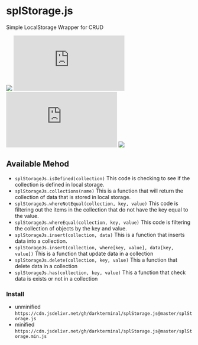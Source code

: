 # splStorage.js
Simple LocalStorage Wrapper for CRUD

<a href="https://512kb.club"><img src="https://512kb.club/assets/images/green-team.svg" /></a>
![GitHub file size in bytes](https://img.shields.io/github/size/darkterminal/splStorage.js/splStorage.min.js?label=minified&style=for-the-badge)
![GitHub file size in bytes](https://img.shields.io/github/size/darkterminal/splStorage.js/splStorage.js?label=unminified&style=for-the-badge)
[![](https://data.jsdelivr.com/v1/package/gh/darkterminal/splStorage.js/badge)](https://www.jsdelivr.com/package/gh/darkterminal/splStorage.js)

## Available Mehod
- `splStorageJs.isDefined(collection)` This code is checking to see if the collection is defined in local storage.
- `splStorageJs.collections(name)` This is a function that will return the collection of data that is stored in local storage.
- `splStorageJs.whereNotEqual(collection, key, value)` This code is filtering out the items in the collection that do not have the key equal to the value.
- `splStorageJs.whereEqual(collection, key, value)` This code is filtering the collection of objects by the key and value.
- `splStorageJs.insert(collection, data)` This is a function that inserts data into a collection.
- `splStorageJs.insert(collection, where[key, value], data[key, value])` This is a function that update data in a collection
- `splStorageJs.delete(collection, key, value)` This a function that delete data in a collection
- `splStorageJs.has(collection, key, value)` This a function that check data is exists or not in a collection

### Install
- unminified `https://cdn.jsdelivr.net/gh/darkterminal/splStorage.js@master/splStorage.js`
- minified `https://cdn.jsdelivr.net/gh/darkterminal/splStorage.js@master/splStorage.min.js`
